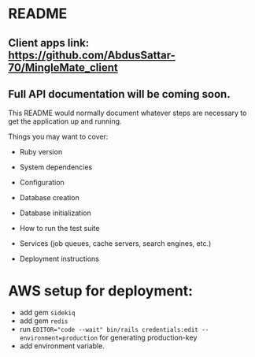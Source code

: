 # README

## Client apps link: https://github.com/AbdusSattar-70/MingleMate_client

## Full API documentation will be coming soon.

This README would normally document whatever steps are necessary to get the
application up and running.

Things you may want to cover:

- Ruby version

- System dependencies

- Configuration

- Database creation

- Database initialization

- How to run the test suite

- Services (job queues, cache servers, search engines, etc.)

- Deployment instructions

# AWS setup for deployment:

- add gem `sidekiq`
- add gem `redis`
- run `EDITOR="code --wait" bin/rails credentials:edit --environment=production` for generating production-key
- add environment variable.
